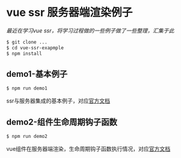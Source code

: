 # vue ssr 服务器端渲染例子

*最近在学习vue ssr，将学习过程做的一些例子做了一些整理，汇集于此*

```bash
$ git clone ...
$ cd vue-ssr-exapmple
$ npm install
```

## demo1-基本例子

```bash
$ npm run demo1
```
ssr与服务器集成的基本例子，对应[官方文档](https://ssr.vuejs.org/zh/basic.html)

## demo2-组件生命周期钩子函数

```bash
$ npm run demo2
```
vue组件在服务器端渲染，生命周期钩子函数执行情况，对应[官方文档](https://ssr.vuejs.org/zh/universal.html)
